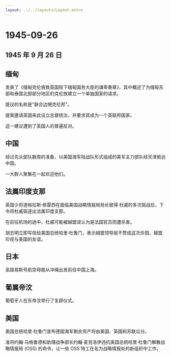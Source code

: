```yaml
---
layout: ../../layouts/Layout.astro
---
```


# 1945-09-26

## 1945 年 9 月 26 日

## 缅甸

发表了《缅甸克伦族致英国陛下缅甸国务大臣的谦卑奏章》，其中概述了为缅甸东部和泰国北部部分地区的克伦族建立一个单独国家的请求。

提议的名称是"联合边境克伦邦"。

提案邀请英国来此设立总督统治，并要求其成为一个英联邦国家。

这一建议遭到了英国人的普遍反对。

## 中国

经过先头部队数周的准备，以美国海军陆战队形式组成的美军主力部队经天津抵达中国。

一大群人聚集在一起欢迎他们。

## 法属印度支那

英国少将道格拉斯·格雷西在面临美国战略情报局局长彼得·杜威的多次挑战后，下令将杜威驱逐出法属印度支那。

在前往机场的途中，杜威可能被越盟误认为是法国官员而遭杀害。

胡志明立即写信给美国总统哈里·杜鲁门，表示越盟领导层不赞成这次杀戮，越盟珍视与美国的友谊。

## 日本

圣路易斯号航空母舰从冲绳出发前往中国上海。

## 葡属帝汶

葡萄牙人在东帝汶举行了复辟仪式。

## 美国

美国总统哈里·杜鲁门宣布德国海军剩余资产将由美国、英国和苏联瓜分。

准将约翰·马格鲁德和助理战争部长约翰·麦克洛伊违抗美国总统哈里·杜鲁门解散战略情报局
(OSS) 的命令，让一些 OSS 特工在名为战略情报处的新组织中工作。